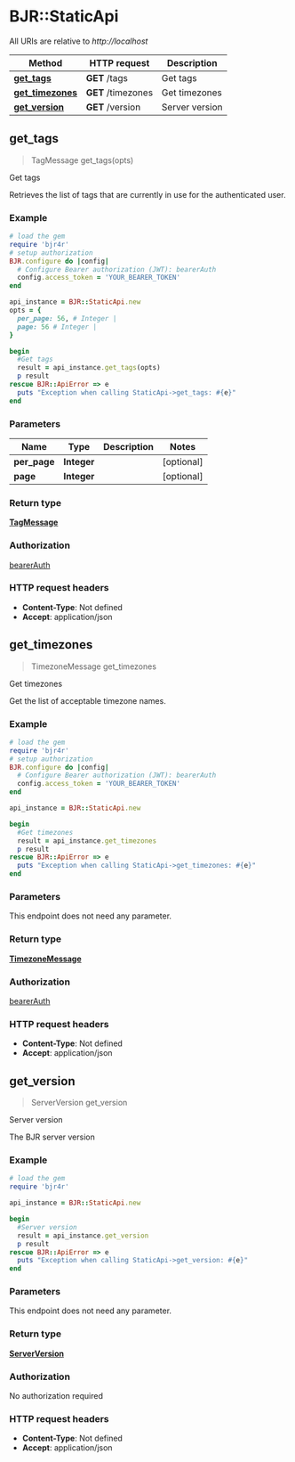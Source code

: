 # BJR::StaticApi

All URIs are relative to *http://localhost*

Method | HTTP request | Description
------------- | ------------- | -------------
[**get_tags**](StaticApi.md#get_tags) | **GET** /tags | Get tags
[**get_timezones**](StaticApi.md#get_timezones) | **GET** /timezones | Get timezones
[**get_version**](StaticApi.md#get_version) | **GET** /version | Server version



## get_tags

> TagMessage get_tags(opts)

Get tags

Retrieves the list of tags that are currently in use for the authenticated user.

### Example

```ruby
# load the gem
require 'bjr4r'
# setup authorization
BJR.configure do |config|
  # Configure Bearer authorization (JWT): bearerAuth
  config.access_token = 'YOUR_BEARER_TOKEN'
end

api_instance = BJR::StaticApi.new
opts = {
  per_page: 56, # Integer | 
  page: 56 # Integer | 
}

begin
  #Get tags
  result = api_instance.get_tags(opts)
  p result
rescue BJR::ApiError => e
  puts "Exception when calling StaticApi->get_tags: #{e}"
end
```

### Parameters


Name | Type | Description  | Notes
------------- | ------------- | ------------- | -------------
 **per_page** | **Integer**|  | [optional] 
 **page** | **Integer**|  | [optional] 

### Return type

[**TagMessage**](TagMessage.md)

### Authorization

[bearerAuth](../README.md#bearerAuth)

### HTTP request headers

- **Content-Type**: Not defined
- **Accept**: application/json


## get_timezones

> TimezoneMessage get_timezones

Get timezones

Get the list of acceptable timezone names.

### Example

```ruby
# load the gem
require 'bjr4r'
# setup authorization
BJR.configure do |config|
  # Configure Bearer authorization (JWT): bearerAuth
  config.access_token = 'YOUR_BEARER_TOKEN'
end

api_instance = BJR::StaticApi.new

begin
  #Get timezones
  result = api_instance.get_timezones
  p result
rescue BJR::ApiError => e
  puts "Exception when calling StaticApi->get_timezones: #{e}"
end
```

### Parameters

This endpoint does not need any parameter.

### Return type

[**TimezoneMessage**](TimezoneMessage.md)

### Authorization

[bearerAuth](../README.md#bearerAuth)

### HTTP request headers

- **Content-Type**: Not defined
- **Accept**: application/json


## get_version

> ServerVersion get_version

Server version

The BJR server version

### Example

```ruby
# load the gem
require 'bjr4r'

api_instance = BJR::StaticApi.new

begin
  #Server version
  result = api_instance.get_version
  p result
rescue BJR::ApiError => e
  puts "Exception when calling StaticApi->get_version: #{e}"
end
```

### Parameters

This endpoint does not need any parameter.

### Return type

[**ServerVersion**](ServerVersion.md)

### Authorization

No authorization required

### HTTP request headers

- **Content-Type**: Not defined
- **Accept**: application/json

